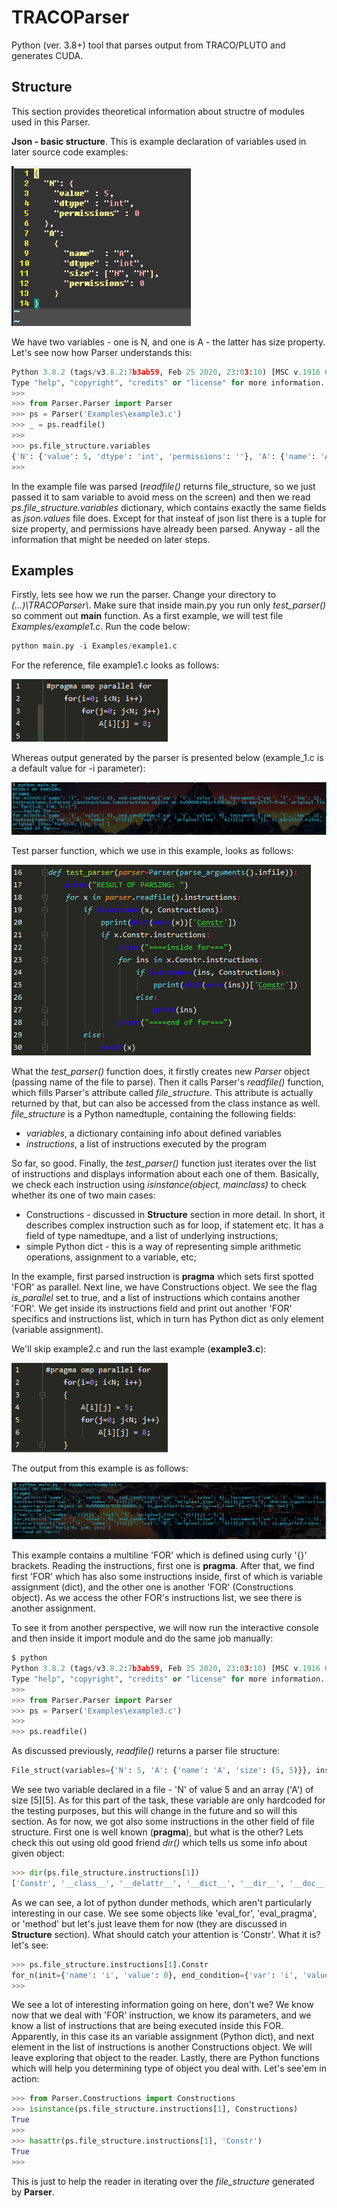 # TRACOParser

Python (ver. 3.8+) tool that parses output from TRACO/PLUTO and generates CUDA.


## Structure
This section provides theoretical information about structre of modules used in this Parser. 


**Json - basic structure**. 
This is example declaration of variables used in later source code examples:

![Json](https://github.com/PrzemyslawSamsel/TRACOParser/blob/master/img/json_contents.png)

We have two variables - one is N, and one is A - the latter has size property. Let's see now how Parser understands this: 

 ```python
Python 3.8.2 (tags/v3.8.2:7b3ab59, Feb 25 2020, 23:03:10) [MSC v.1916 64 bit (AMD64)] on win32
Type "help", "copyright", "credits" or "license" for more information.
>>>
>>> from Parser.Parser import Parser
>>> ps = Parser('Examples\example3.c')
>>> _ = ps.readfile()
>>>
>>> ps.file_structure.variables
{'N': {'value': 5, 'dtype': 'int', 'permissions': ''}, 'A': {'name': 'A', 'dtype': 'int', 'size': ('N', 'N'), 'permissions': 'R'}}
>>>
```

In the example file was parsed (*readfile()* returns file_structure, so we just passed it to sam variable to avoid mess on the screen) and then we read *ps.file_structure.variables* dictionary, which contains exactly the same fields as *json.values* file does. Except for that insteaf of json list there is a tuple for size property, and permissions have already been parsed. Anyway - all the information that might be needed on later steps.





## Examples
Firstly, lets see how we run the parser. Change your directory to *(...)\TRACOParser\\*. Make sure that inside main.py you run only *test_parser()* so comment out __main__ function. As a first example, we will test file *Examples/example1.c*. Run the code below:
 ```python
python main.py -i Examples/example1.c
```

For the reference, file example1.c looks as follows: 

![Example 1](https://github.com/PrzemyslawSamsel/TRACOParser/blob/master/img/Example_1_TRACO.png)



Whereas output generated by the parser is presented below (example_1.c is a default value for -i parameter):

![Output of example1.c](https://github.com/PrzemyslawSamsel/TRACOParser/blob/master/img/Example_1_OUT.png)

Test parser function, which we use in this example, looks as follows:

![Test parser](https://github.com/PrzemyslawSamsel/TRACOParser/blob/master/img/test_parser.png)

What the *test_parser()* function does, it firstly creates new *Parser* object (passing name of the file to parse). Then it calls Parser's *readfile()* function, which fills Parser's attribute called *file_structure*. This attribute is actually returned by that, but can also be accessed from the class instance as well. *file_structure* is a Python namedtuple, containing the following fields: 

+ *variables*, a dictionary containing info about defined variables
+ *instructions*, a list of instructions executed by the program

So far, so good. Finally, the *test_parser()* function just iterates over the list of instructions and displays information about each one of them. Basically, we check each instruction using *isinstance(object, mainclass)* to check whether its one of two main cases: 


+ Constructions - discussed in **Structure** section in more detail. In short, it describes complex instruction such as for loop, if statement etc. It has a field of type namedtupe, and a list of underlying instructions;
+ simple Python dict - this is a way of representing simple arithmetic operations, assignment to a variable, etc;


In the example, first parsed instruction is **pragma** which sets first spotted 'FOR' as parallel. Next line, we have Constructions object. We see the flag *is_parallel* set to true, and a list of instructions which contains another 'FOR'. We get inside its instructions field and print out another 'FOR' specifics and instructions list, which in turn has Python dict as only element (variable assignment). 

We'll skip example2.c and run the last example (**example3.c**): 

![Example 3](https://github.com/PrzemyslawSamsel/TRACOParser/blob/master/img/Example_3_TRACO.png)

The output from this example is as follows: 

![Example 3 Output](https://github.com/PrzemyslawSamsel/TRACOParser/blob/master/img/Example_3_OUT.png)


This example contains a multiline 'FOR' which is defined using curly '{}' brackets. Reading the instructions, first one is **pragma**. After that, we find first 'FOR' which has also some instructions inside, first of which is variable assignment (dict), and the other one is another 'FOR' (Constructions object).  As we access the other FOR's instructions list, we see there is another assignment. 

To see it from another perspective, we will now run the interactive console and then inside it import module and do the same job manually:
 ```python
$ python
Python 3.8.2 (tags/v3.8.2:7b3ab59, Feb 25 2020, 23:03:10) [MSC v.1916 64 bit (AMD64)] on win32
Type "help", "copyright", "credits" or "license" for more information.
>>>
>>> from Parser.Parser import Parser
>>> ps = Parser('Examples\example3.c')
>>>
>>> ps.readfile()
```
As discussed previously, *readfile()* returns a parser file structure: 
 ```python
 File_struct(variables={'N': 5, 'A': {'name': 'A', 'size': (5, 5)}}, instructions=['pragma', <Parser.Constructions.Constructions object at 0x000001A1D41A9EE0>])
```
We see two variable declared in a file - 'N' of value 5 and an array ('A') of size [5][5]. As for this part of the task, these variable are only hardcoded for the testing purposes, but this will change in the future and so will this section. As for now, we got also some instructions in the other field of file structure. First one is well known (**pragma**), but what is the other? Lets check this out using old good friend *dir()* which tells us some info about given object:
```python
>>> dir(ps.file_structure.instructions[1])
['Constr', '__class__', '__delattr__', '__dict__', '__dir__', '__doc__', '__eq__', '__format__', '__ge__', '__getattribute__', '__gt__', '__hash__', '__init__', '__init_subclass__', '__le__', '__lt__', '__module__', '__ne__', '__new__', '__reduce__', '__reduce_ex__', '__repr__', '__setattr__', '__sizeof__', '__str__', '__subclasshook__', '__weakref__', 'eval_for', 'eval_pragma', 'method']
```
As we can see, a lot of python dunder methods, which aren't particularly interesting in our case. We see some objects like 'eval_for', 'eval_pragma', or 'method' but let's just leave them for now (they are discussed in **Structure** section). What should catch your attention is 'Constr'. What it is? let's see: 
```python
>>> ps.file_structure.instructions[1].Constr
for_n(init={'name': 'i', 'value': 0}, end_condition={'var': 'i', 'value': 4}, increment={'var': 'i', 'inc': 1}, instructions=[{'var': 'A', 'index': '[i][j]', 'val': '5', 'original_line': 'A[i][j] = 5;'}, <Parser.Constructions.Constructions object at 0x000001A1D41A9F40>], is_parallel=True, original_line='for(i=0; i<N; i++)')
>>>
```
We see a lot of interesting information going on here, don't we? We know now that we deal with 'FOR' instruction, we know its parameters, and we know a list of instructions that are being executed inside this FOR. Apparently, in this case its an variable assignment (Python dict), and next element in the list of instructions is another Constructions object. We will leave exploring that object to the reader. Lastly, there are Python functions which will help you determining type of object you deal with. Let's see'em in action: 
```python
>>> from Parser.Constructions import Constructions
>>> isinstance(ps.file_structure.instructions[1], Constructions)
True
>>>
>>> hasattr(ps.file_structure.instructions[1], 'Constr')
True
>>>
```
This is just to help the reader in iterating over the *file_structure* generated by **Parser**. 
